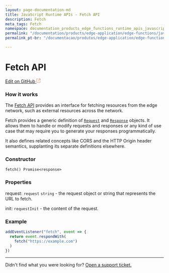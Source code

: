 ```yaml
---
layout: page-documentation-md
title: JavaScript Runtime APIs - Fetch API
description: Fetch
meta_tags: Fetch
namespace: documentation_products_edge_functions_runtime_apis_javascript_fetch
permalink: "/documentation/products/edge-application/edge-functions/javascript-runtime-apis/fetch/"
permalink_pt-br: "/documentacao/produtos/edge-application/edge-functions/javascript-runtime-apis/fetch/"

---
```

# Fetch **API**

[Edit on GitHub <svg width="14" height="14" xmlns="http://www.w3.org/2000/svg"><g fill="none" stroke="#F3652B"><path d="M4.81.71H.672v11.43H12.1V8.001" stroke-width=".8"/><path d="M6.87.786h5.155V5.94M6.31 6.5L12.026.786"/></g></svg>](https://github.com/aziontech/docs_en/edit/master/products/edge-application/edge-functions/runtime-apis/javascript/fetch/2021-01-14-index.md)

### How it works

The [Fetch API](https://developer.mozilla.org/en-US/docs/Web/API/Fetch_API) provides an interface for fetching resources from the edge network, such as external resources across the network.

Fetch provides a generic definition of [`Request`](https://developer.mozilla.org/pt-BR/docs/Web/API/Request) and [`Response`](https://developer.mozilla.org/pt-BR/docs/Web/API/Response) objects. It allows them to handle or modify requests and responses or any kind of use case that may require you to generate your responses programmatically.

It also defines related concepts like CORS and the HTTP Origin header semantics, supplanting its separate definitions elsewhere.

### Constructor

`fetch() Promise<response>`

### Properties

request: `request` `string` - the request object or string that represents the URL to fetch.

init: `requestInit`  - the content of the request.

### Example

```javascript
addEventListener("fetch", event => {
  return event.respondWith(
    fetch("https://example.com")
  )
})
```

***

Didn't find what you were looking for? [Open a support ticket.](https://tickets.azion.com/)
